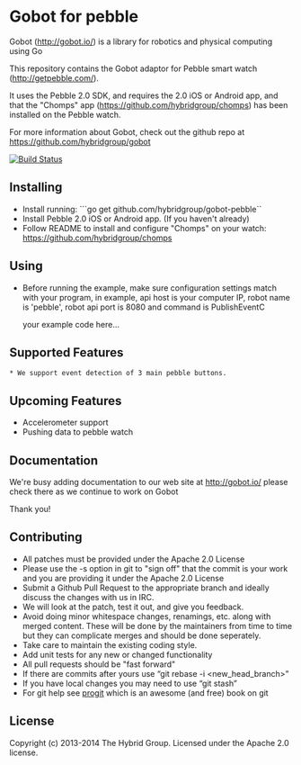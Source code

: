 # Gobot for pebble

Gobot (http://gobot.io/) is a library for robotics and physical computing using Go

This repository contains the Gobot adaptor for Pebble smart watch (http://getpebble.com/).

It uses the Pebble 2.0 SDK, and requires the 2.0 iOS or Android app,
and that the "Chomps" app (https://github.com/hybridgroup/chomps)
has been installed on the Pebble watch.

For more information about Gobot, check out the github repo at
https://github.com/hybridgroup/gobot

[![Build Status](https://secure.travis-ci.org/hybridgroup/gobot-pebble.png?branch=master)](http://travis-ci.org/hybridgroup/gobot-pebble)

## Installing

* Install running: ```go get github.com/hybridgroup/gobot-pebble``
* Install Pebble 2.0 iOS or Android app. (If you haven't already)
* Follow README to install and configure "Chomps" on your watch: https://github.com/hybridgroup/chomps

## Using

* Before running the example, make sure configuration settings match with your program,
in example, api host is your computer IP, robot name is 'pebble', robot api port is 8080 and command is PublishEventC

    your example code here...
## Supported Features

    * We support event detection of 3 main pebble buttons.

## Upcoming Features

* Accelerometer support
* Pushing data to pebble watch

## Documentation

We're busy adding documentation to our web site at http://gobot.io/ please check there as we continue to work on Gobot

Thank you!

## Contributing

* All patches must be provided under the Apache 2.0 License
* Please use the -s option in git to "sign off" that the commit is your work and you are providing it under the Apache 2.0 License
* Submit a Github Pull Request to the appropriate branch and ideally discuss the changes with us in IRC.
* We will look at the patch, test it out, and give you feedback.
* Avoid doing minor whitespace changes, renamings, etc. along with merged content. These will be done by the maintainers from time to time but they can complicate merges and should be done seperately.
* Take care to maintain the existing coding style.
* Add unit tests for any new or changed functionality
* All pull requests should be "fast forward"
* If there are commits after yours use “git rebase -i <new_head_branch>”
* If you have local changes you may need to use “git stash”
* For git help see [progit](http://git-scm.com/book) which is an awesome (and free) book on git

## License

Copyright (c) 2013-2014 The Hybrid Group. Licensed under the Apache 2.0 license.
